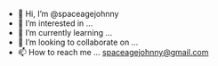 - 👋 Hi, I’m @spaceagejohnny
- 👀 I’m interested in ...
- 🌱 I’m currently learning ...
- 💞️ I’m looking to collaborate on ...
- 📫 How to reach me ... spaceagejohnny@gmail.com

<!---
spaceagejohnny/spaceagejohnny is a ✨ special ✨ repository because its `README.md` (this file) appears on your GitHub profile.
You can click the Preview link to take a look at your changes.
--->
